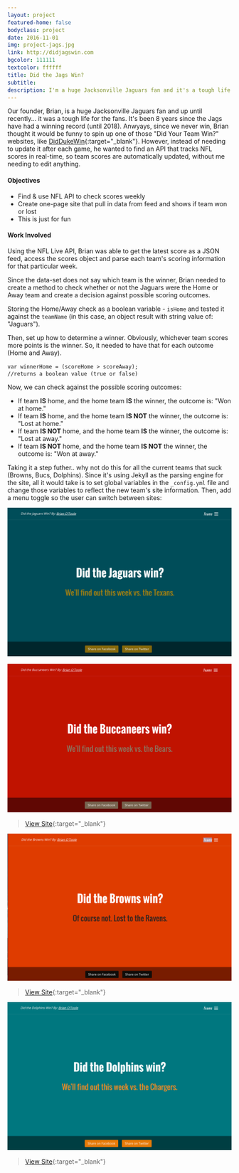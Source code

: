 ```yaml
---
layout: project
featured-home: false
bodyclass: project
date: 2016-11-01
img: project-jags.jpg
link: http://didjagswin.com
bgcolor: 111111
textcolor: ffffff
title: Did the Jags Win?
subtitle:
description: I'm a huge Jacksonville Jaguars fan and it's a tough life for us fans. It's been 8 years since the Jags have had a winning record. Since we never win, I thought it would be funny to spin up one of those joke websites, "Did Your Team Win?
---
```


Our founder, Brian, is a huge Jacksonville Jaguars fan and up until recently... it was a tough life for the fans. It's been 8 years since the Jags have had a winning record (until 2018). Anwyays, since we never win, Brian thought it would be funny to spin up one of those "Did Your Team Win?" websites, like [DidDukeWin](https://www.diddukewin.com/){:target="_blank"}. However, instead of needing to update it after each game, he wanted to find an API that tracks NFL scores in real-time, so team scores are automatically updated, without me needing to edit anything.

#### Objectives
* Find & use NFL API to check scores weekly
* Create one-page site that pull in data from feed and shows if team won or lost
* This is just for fun

#### Work Involved
Using the NFL Live API, Brian was able to get the latest score as a JSON feed, access the scores object and parse each team's scoring information for that particular week.

Since the data-set does not say which team is the winner, Brian needed to create a method to check whether or not the Jaguars were the Home or Away team and create a decision against possible scoring outcomes. 

Storing the Home/Away check as a boolean variable - `isHome` and tested it against the `teamName` (in this case, an object result with string value of: "Jaguars").

Then, set up how to determine a winner. Obviously, whichever team scores more points is the winner. So, it needed to have that for each outcome (Home and Away).

~~~
var winnerHome = (scoreHome > scoreAway);
//returns a boolean value (true or false)
~~~
Now, we can check against the possible scoring outcomes:

* If team **IS** home, and the home team **IS** the winner, the outcome is: "Won at home."
* If team **IS** home, and the home team **IS NOT** the winner, the outcome is: "Lost at home."
* If team **IS NOT** home, and the home team **IS** the winner, the outcome is: "Lost at away."
* If team **IS NOT** home, and the home team **IS NOT** the winner, the outcome is: "Won at away."

Taking it a step futher.. why not do this for all the current teams that suck (Browns, Bucs, Dolphins). Since it's using Jekyll as the parsing engine for the site, all it would take is to set global variables in the `_config.yml` file and change those variables to reflect the new team's site information. Then, add a menu toggle so the user can switch between sites:

![didjagswin homepage image](/assets/images/project-didjagswin-home.png)

![didjagswin homepage image](/assets/images/project-didjagswin-bucs.png)
> [View Site](http://didbucswin.com/){:target="_blank"}

![didjagswin homepage image](/assets/images/project-didjagswin-browns.png)
> [View Site](http://didbrownswin.com/){:target="_blank"}

![didjagswin homepage image](/assets/images/project-didjagswin-phins.png)
> [View Site](http://didphinswin.com/){:target="_blank"}